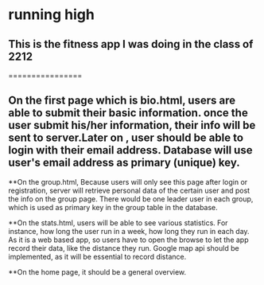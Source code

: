 
# running high

## This is the fitness app I was doing in the class of 2212

================

## On the first page which is bio.html, users are able to submit their basic information. once the user submit his/her information, their info will be sent to server.Later on , user should be able to login with their email address. Database will use user's email address as primary (unique) key. 

**On the group.html, Because users will only see this page after login or registration, server will retrieve personal data of the certain user and post the info on the group page. There would be one leader user in each group, which is used as primary key in the group table in the database.

**On the stats.html, users will be able to see various statistics. For instance, how long the user run in a week, how long they run in each day. As it is a web based app, so users have to open the browse to let the app record their data, like the distance they run. Google map api should be implemented, as it will be essential to record distance.

**On the home page, it should be a general overview.


